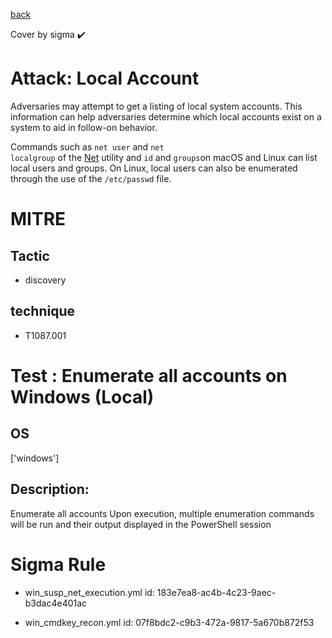 [back](../index.md)

Cover by sigma :heavy_check_mark: 

# Attack: Local Account

 Adversaries may attempt to get a listing of local system accounts. This information can help adversaries determine which local accounts exist on a system to aid in follow-on behavior.

Commands such as <code>net user</code> and <code>net localgroup</code> of the [Net](https://attack.mitre.org/software/S0039) utility and <code>id</code> and <code>groups</code>on macOS and Linux can list local users and groups. On Linux, local users can also be enumerated through the use of the <code>/etc/passwd</code> file.

# MITRE
## Tactic
  - discovery

## technique
  - T1087.001

# Test : Enumerate all accounts on Windows (Local)

## OS

 ['windows']

## Description:

 Enumerate all accounts
Upon execution, multiple enumeration commands will be run and their output displayed in the PowerShell session


# Sigma Rule
 - win_susp_net_execution.yml id: 183e7ea8-ac4b-4c23-9aec-b3dac4e401ac

 - win_cmdkey_recon.yml id: 07f8bdc2-c9b3-472a-9817-5a670b872f53

